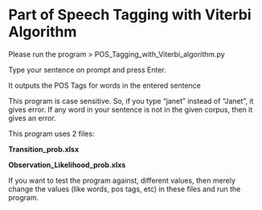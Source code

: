 # Part of Speech Tagging with Viterbi Algorithm

Please run the program > POS_Tagging_with_Viterbi_algorithm.py

Type your sentence on prompt and press Enter.

It outputs the POS Tags for words in the entered sentence

This program is case sensitive. So, if you type “janet” instead of “Janet”, it gives error. If any word in your sentence is not in the given corpus, then it gives an error.

This program uses 2 files:

**Transition_prob.xlsx**

**Observation_Likelihood_prob.xlxs**

If you want to test the program against, different values, then merely change the values (like words, pos tags, etc) in these files and run the program.

